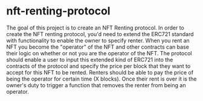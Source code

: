 # nft-renting-protocol
The goal of this project is to create an NFT Renting protocol. In order to create the NFT renting protocol, you'd need to extend the ERC721 standard with functionality to enable the owner to specify renter. When you rent an NFT you become the "operator" of the NFT and other contracts can base their logic on whether or not you are the operator of the NFT.
The protocol should enable a user to input this extended kind of ERC721 into the contracts of the protocol and specify the price per block that they want to accept for this NFT to be rented.
Renters should be able to pay the price of being the operator for certain time (X blocks). Once their rent is over it is the owner's duty to trigger a function that removes the renter from being an operator.
